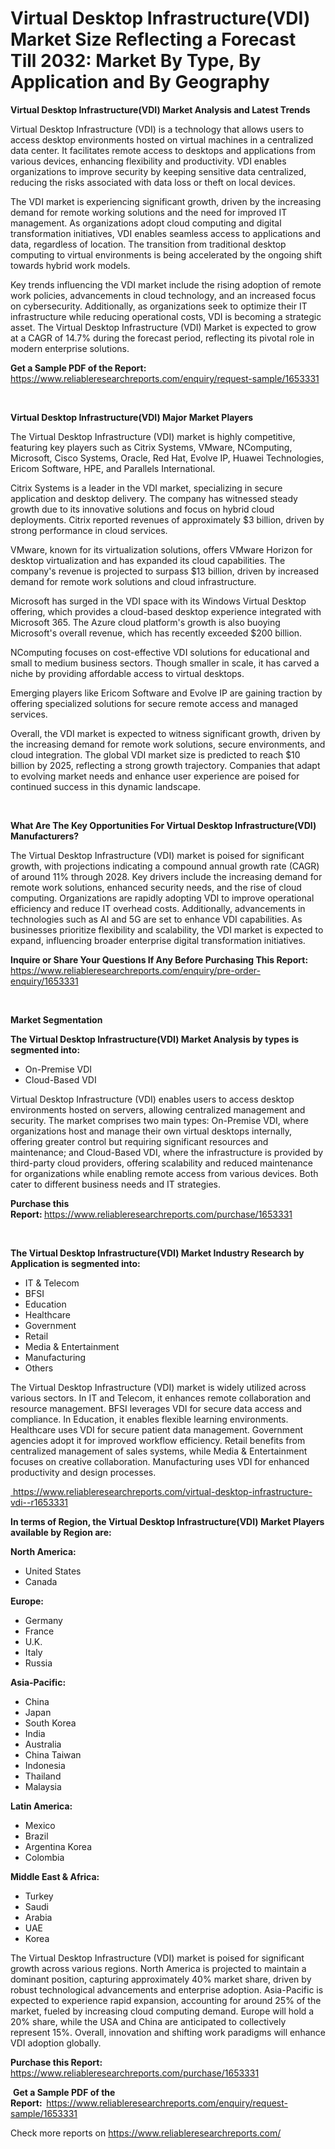 <p><h1>Virtual Desktop Infrastructure(VDI) Market Size Reflecting a Forecast Till 2032: Market By Type, By Application and By Geography</h1></p><p><strong>Virtual Desktop Infrastructure(VDI) Market Analysis and Latest Trends</strong></p>
<p><p>Virtual Desktop Infrastructure (VDI) is a technology that allows users to access desktop environments hosted on virtual machines in a centralized data center. It facilitates remote access to desktops and applications from various devices, enhancing flexibility and productivity. VDI enables organizations to improve security by keeping sensitive data centralized, reducing the risks associated with data loss or theft on local devices.</p><p>The VDI market is experiencing significant growth, driven by the increasing demand for remote working solutions and the need for improved IT management. As organizations adopt cloud computing and digital transformation initiatives, VDI enables seamless access to applications and data, regardless of location. The transition from traditional desktop computing to virtual environments is being accelerated by the ongoing shift towards hybrid work models.</p><p>Key trends influencing the VDI market include the rising adoption of remote work policies, advancements in cloud technology, and an increased focus on cybersecurity. Additionally, as organizations seek to optimize their IT infrastructure while reducing operational costs, VDI is becoming a strategic asset. The Virtual Desktop Infrastructure (VDI) Market is expected to grow at a CAGR of 14.7% during the forecast period, reflecting its pivotal role in modern enterprise solutions.</p></p>
<p><strong>Get a Sample PDF of the Report:&nbsp;</strong> <a href="https://www.reliableresearchreports.com/enquiry/request-sample/1653331?utm_campaign=2255&utm_medium=2&utm_source=Github&utm_content=ia&utm_term=11032025&utm_id=virtual-desktop-infrastructurevdi">https://www.reliableresearchreports.com/enquiry/request-sample/1653331</a></p>
<p>&nbsp;</p>
<p><strong>Virtual Desktop Infrastructure(VDI) Major Market Players</strong></p>
<p><p>The Virtual Desktop Infrastructure (VDI) market is highly competitive, featuring key players such as Citrix Systems, VMware, NComputing, Microsoft, Cisco Systems, Oracle, Red Hat, Evolve IP, Huawei Technologies, Ericom Software, HPE, and Parallels International. </p><p>Citrix Systems is a leader in the VDI market, specializing in secure application and desktop delivery. The company has witnessed steady growth due to its innovative solutions and focus on hybrid cloud deployments. Citrix reported revenues of approximately $3 billion, driven by strong performance in cloud services.</p><p>VMware, known for its virtualization solutions, offers VMware Horizon for desktop virtualization and has expanded its cloud capabilities. The company's revenue is projected to surpass $13 billion, driven by increased demand for remote work solutions and cloud infrastructure.</p><p>Microsoft has surged in the VDI space with its Windows Virtual Desktop offering, which provides a cloud-based desktop experience integrated with Microsoft 365. The Azure cloud platform's growth is also buoying Microsoft's overall revenue, which has recently exceeded $200 billion.</p><p>NComputing focuses on cost-effective VDI solutions for educational and small to medium business sectors. Though smaller in scale, it has carved a niche by providing affordable access to virtual desktops.</p><p>Emerging players like Ericom Software and Evolve IP are gaining traction by offering specialized solutions for secure remote access and managed services.</p><p>Overall, the VDI market is expected to witness significant growth, driven by the increasing demand for remote work solutions, secure environments, and cloud integration. The global VDI market size is predicted to reach $10 billion by 2025, reflecting a strong growth trajectory. Companies that adapt to evolving market needs and enhance user experience are poised for continued success in this dynamic landscape.</p></p>
<p>&nbsp;</p>
<p><strong>What Are The Key Opportunities For Virtual Desktop Infrastructure(VDI) Manufacturers?</strong></p>
<p><p>The Virtual Desktop Infrastructure (VDI) market is poised for significant growth, with projections indicating a compound annual growth rate (CAGR) of around 11% through 2028. Key drivers include the increasing demand for remote work solutions, enhanced security needs, and the rise of cloud computing. Organizations are rapidly adopting VDI to improve operational efficiency and reduce IT overhead costs. Additionally, advancements in technologies such as AI and 5G are set to enhance VDI capabilities. As businesses prioritize flexibility and scalability, the VDI market is expected to expand, influencing broader enterprise digital transformation initiatives.</p></p>
<p><strong>Inquire or Share Your Questions If Any Before Purchasing This Report:</strong> <a href="https://www.reliableresearchreports.com/enquiry/pre-order-enquiry/1653331?utm_campaign=2255&utm_medium=2&utm_source=Github&utm_content=ia&utm_term=11032025&utm_id=virtual-desktop-infrastructurevdi">https://www.reliableresearchreports.com/enquiry/pre-order-enquiry/1653331</a></p>
<p>&nbsp;</p>
<p><strong>Market Segmentation</strong></p>
<p><strong>The Virtual Desktop Infrastructure(VDI) Market Analysis by types is segmented into:</strong></p>
<p><ul><li>On-Premise VDI</li><li>Cloud-Based VDI</li></ul></p>
<p><p>Virtual Desktop Infrastructure (VDI) enables users to access desktop environments hosted on servers, allowing centralized management and security. The market comprises two main types: On-Premise VDI, where organizations host and manage their own virtual desktops internally, offering greater control but requiring significant resources and maintenance; and Cloud-Based VDI, where the infrastructure is provided by third-party cloud providers, offering scalability and reduced maintenance for organizations while enabling remote access from various devices. Both cater to different business needs and IT strategies.</p></p>
<p><strong>Purchase this Report:&nbsp;</strong><a href="https://www.reliableresearchreports.com/purchase/1653331?utm_campaign=2255&utm_medium=2&utm_source=Github&utm_content=ia&utm_term=11032025&utm_id=virtual-desktop-infrastructurevdi">https://www.reliableresearchreports.com/purchase/1653331</a></p>
<p>&nbsp;</p>
<p><strong>The Virtual Desktop Infrastructure(VDI) Market Industry Research by Application is segmented into:</strong></p>
<p><ul><li>IT & Telecom</li><li>BFSI</li><li>Education</li><li>Healthcare</li><li>Government</li><li>Retail</li><li>Media & Entertainment</li><li>Manufacturing</li><li>Others</li></ul></p>
<p><p>The Virtual Desktop Infrastructure (VDI) market is widely utilized across various sectors. In IT and Telecom, it enhances remote collaboration and resource management. BFSI leverages VDI for secure data access and compliance. In Education, it enables flexible learning environments. Healthcare uses VDI for secure patient data management. Government agencies adopt it for improved workflow efficiency. Retail benefits from centralized management of sales systems, while Media & Entertainment focuses on creative collaboration. Manufacturing uses VDI for enhanced productivity and design processes.</p></p>
<p><a href="https://www.reliableresearchreports.com/virtual-desktop-infrastructure-vdi--r1653331?utm_campaign=2255&utm_medium=2&utm_source=Github&utm_content=ia&utm_term=11032025&utm_id=virtual-desktop-infrastructurevdi">&nbsp;https://www.reliableresearchreports.com/virtual-desktop-infrastructure-vdi--r1653331</a></p>
<p><strong>In terms of Region, the Virtual Desktop Infrastructure(VDI) Market Players available by Region are:</strong></p>
<p>
    <p> <strong> North America: </strong>
        <ul>
            <li>United States</li>
            <li>Canada</li>
        </ul>
        </p> 
    <p> <strong> Europe: </strong>
        <ul>
            <li>Germany</li>
            <li>France</li>
            <li>U.K.</li>
            <li>Italy</li>
            <li>Russia</li>
        </ul>
        </p> 
    <p> <strong> Asia-Pacific: </strong>
        <ul>
            <li>China</li>
            <li>Japan</li>
            <li>South Korea</li>
            <li>India</li>
            <li>Australia</li>
            <li>China Taiwan</li>
            <li>Indonesia</li>
            <li>Thailand</li>
            <li>Malaysia</li>
        </ul>
        </p> 
    <p> <strong> Latin America: </strong>
        <ul>
            <li>Mexico</li>
            <li>Brazil</li>
            <li>Argentina Korea</li>
            <li>Colombia</li>
        </ul>
        </p> 
    <p> <strong> Middle East & Africa: </strong>
        <ul>
            <li>Turkey</li>
            <li>Saudi</li>
            <li>Arabia</li>
            <li>UAE</li>
            <li>Korea</li>
        </ul>
    </p>
    </p>
<p><p>The Virtual Desktop Infrastructure (VDI) market is poised for significant growth across various regions. North America is projected to maintain a dominant position, capturing approximately 40% market share, driven by robust technological advancements and enterprise adoption. Asia-Pacific is expected to experience rapid expansion, accounting for around 25% of the market, fueled by increasing cloud computing demand. Europe will hold a 20% share, while the USA and China are anticipated to collectively represent 15%. Overall, innovation and shifting work paradigms will enhance VDI adoption globally.</p></p>
<p><strong>Purchase this Report: </strong><a href="https://www.reliableresearchreports.com/purchase/1653331?utm_campaign=2255&utm_medium=2&utm_source=Github&utm_content=ia&utm_term=11032025&utm_id=virtual-desktop-infrastructurevdi">https://www.reliableresearchreports.com/purchase/1653331</a></p>
<p>&nbsp;<strong>Get a Sample PDF of the Report:&nbsp;&nbsp;</strong><a href="https://www.reliableresearchreports.com/enquiry/request-sample/1653331?utm_campaign=2255&utm_medium=2&utm_source=Github&utm_content=ia&utm_term=11032025&utm_id=virtual-desktop-infrastructurevdi">https://www.reliableresearchreports.com/enquiry/request-sample/1653331</a></p>
<p><strong></strong></p>
<p>Check more reports on <a href="https://www.reliableresearchreports.com/?utm_campaign=2255&utm_medium=2&utm_source=Github&utm_content=ia&utm_term=11032025&utm_id=virtual-desktop-infrastructurevdi">https://www.reliableresearchreports.com/</a></p>